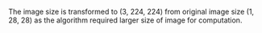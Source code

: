The image size is transformed to (3, 224, 224) from  original image size (1, 28, 28) as the algorithm required larger size of image for computation.
